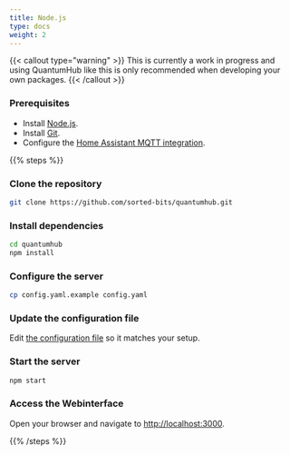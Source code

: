 ```yaml
---
title: Node.js
type: docs
weight: 2
---
```


{{< callout type="warning" >}}
  This is currently a work in progress and using QuantumHub like this is only recommended when developing your own packages.
{{< /callout >}}

### Prerequisites

- Install <i class="fa-brands fa-node-js"></i> [Node.js](https://nodejs.org/en/download/).
- Install <i class="fa-brands fa-square-git"></i> [Git](https://git-scm.com/downloads).
- Configure the [Home Assistant MQTT integration](https://www.home-assistant.io/integrations/mqtt/).

{{% steps %}}

### Clone the repository

```bash
git clone https://github.com/sorted-bits/quantumhub.git
```

### Install dependencies

```bash
cd quantumhub
npm install
```

### Configure the server

```bash
cp config.yaml.example config.yaml
```

### Update the configuration file

Edit [the configuration file](/docs/installation/configuration/) so it matches your setup.

### Start the server

```bash
npm start
```

### Access the Webinterface

Open your browser and navigate to [http://localhost:3000](http://localhost:3000).

{{% /steps %}}

